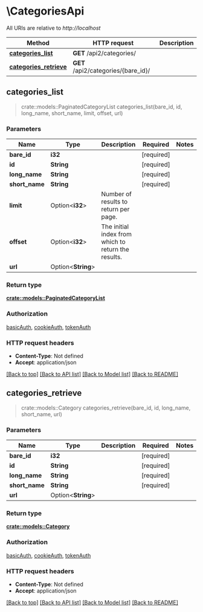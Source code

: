 # \CategoriesApi

All URIs are relative to *http://localhost*

Method | HTTP request | Description
------------- | ------------- | -------------
[**categories_list**](CategoriesApi.md#categories_list) | **GET** /api2/categories/ | 
[**categories_retrieve**](CategoriesApi.md#categories_retrieve) | **GET** /api2/categories/{bare_id}/ | 



## categories_list

> crate::models::PaginatedCategoryList categories_list(bare_id, id, long_name, short_name, limit, offset, url)


### Parameters


Name | Type | Description  | Required | Notes
------------- | ------------- | ------------- | ------------- | -------------
**bare_id** | **i32** |  | [required] |
**id** | **String** |  | [required] |
**long_name** | **String** |  | [required] |
**short_name** | **String** |  | [required] |
**limit** | Option<**i32**> | Number of results to return per page. |  |
**offset** | Option<**i32**> | The initial index from which to return the results. |  |
**url** | Option<**String**> |  |  |

### Return type

[**crate::models::PaginatedCategoryList**](PaginatedCategoryList.md)

### Authorization

[basicAuth](../README.md#basicAuth), [cookieAuth](../README.md#cookieAuth), [tokenAuth](../README.md#tokenAuth)

### HTTP request headers

- **Content-Type**: Not defined
- **Accept**: application/json

[[Back to top]](#) [[Back to API list]](../README.md#documentation-for-api-endpoints) [[Back to Model list]](../README.md#documentation-for-models) [[Back to README]](../README.md)


## categories_retrieve

> crate::models::Category categories_retrieve(bare_id, id, long_name, short_name, url)


### Parameters


Name | Type | Description  | Required | Notes
------------- | ------------- | ------------- | ------------- | -------------
**bare_id** | **i32** |  | [required] |
**id** | **String** |  | [required] |
**long_name** | **String** |  | [required] |
**short_name** | **String** |  | [required] |
**url** | Option<**String**> |  |  |

### Return type

[**crate::models::Category**](Category.md)

### Authorization

[basicAuth](../README.md#basicAuth), [cookieAuth](../README.md#cookieAuth), [tokenAuth](../README.md#tokenAuth)

### HTTP request headers

- **Content-Type**: Not defined
- **Accept**: application/json

[[Back to top]](#) [[Back to API list]](../README.md#documentation-for-api-endpoints) [[Back to Model list]](../README.md#documentation-for-models) [[Back to README]](../README.md)

